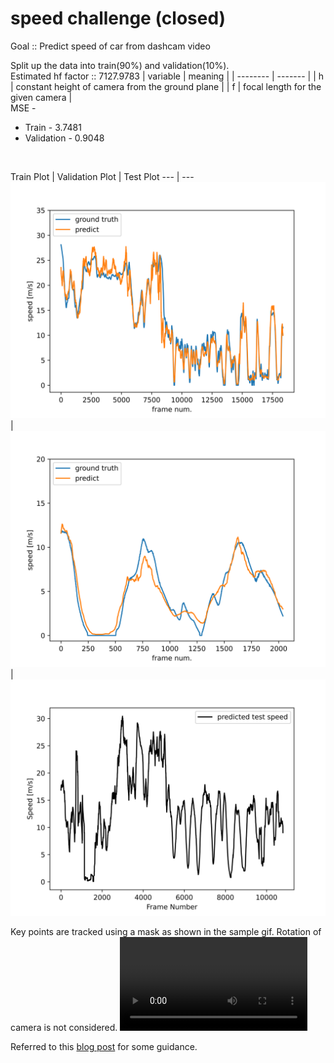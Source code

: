 # speed challenge (closed)

Goal :: Predict speed of car from dashcam video

Split up the data into train(90%) and validation(10%). 
<br>
Estimated hf factor :: 7127.9783
| variable | meaning |
| -------- | ------- |
|     h    | constant height of camera from the ground plane |
|     f    | focal length for the given camera |
<br>
MSE -
 - Train - 3.7481
 - Validation - 0.9048
<br>

Train Plot | Validation Plot | Test Plot
 --- | --- 
![Train Plot](/train-result.png) | ![Validation Plot](/valid-result.png) | ![Test Plot](/test-result.png)

Key points are tracked using a mask as shown in the sample gif. Rotation of camera is not considered.
![Car KeyPts](/car-keypts.mp4)

Referred to this [blog post](https://nicolovaligi.com/car-speed-estimation-windshield-camera.html) for some guidance.
